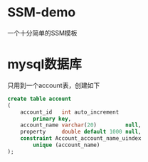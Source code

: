 # SSM-demo
一个十分简单的SSM模板
# mysql数据库
只用到一个account表，创建如下
~~~sql
create table account
(
    account_id   int auto_increment
        primary key,
    account_name varchar(20)         null,
    property     double default 1000 null,
    constraint Account_account_name_uindex
        unique (account_name)
);
~~~
